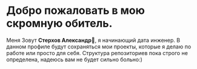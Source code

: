 # Добро пожаловать в мою скромную обитель.
Меня Зовут **Стерхов Александр🙋**, я начинающий дата инженер.
В данном профиле будут сохраняться мои проекты, которые я делаю по работе или просто для себя. Структура репозиториев пока строго не определена, надеюсь вам не будет сильно больно:)
 

